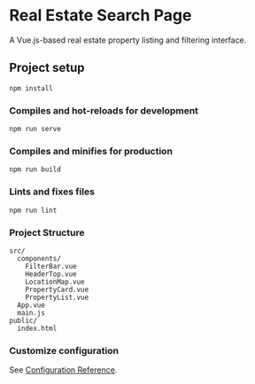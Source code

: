 # Real Estate Search Page

A Vue.js-based real estate property listing and filtering interface.


## Project setup
```
npm install
```

### Compiles and hot-reloads for development
```
npm run serve
```

### Compiles and minifies for production
```
npm run build
```

### Lints and fixes files
```
npm run lint
```

### Project Structure

```
src/
  components/
    FilterBar.vue
    HeaderTop.vue
    LocationMap.vue
    PropertyCard.vue
    PropertyList.vue
  App.vue
  main.js
public/
  index.html
```

### Customize configuration
See [Configuration Reference](https://cli.vuejs.org/config/).